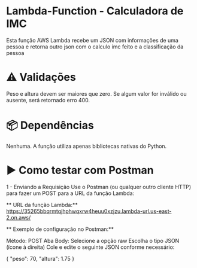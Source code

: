 # Lambda-Function - Calculadora de IMC

Esta função AWS Lambda recebe um JSON com informações de uma pessoa e retorna outro json com o calculo imc feito e a classificação da pessoa


# ⚠️ Validações
  Peso e altura devem ser maiores que zero.
  Se algum valor for inválido ou ausente, será retornado erro 400.


# 📦 Dependências
  Nenhuma. A função utiliza apenas bibliotecas nativas do Python.


# ▶️ Como testar com Postman

1 - Enviando a Requisição
  Use o Postman (ou qualquer outro cliente HTTP) para fazer um POST para a URL da função Lambda:

** URL da função Lambda:**
  https://35265bbqrmtqjhphwqxrw4heuu0xzjzu.lambda-url.us-east-2.on.aws/


** Exemplo de configuração no Postman:**

Método: POST
  Aba Body:
  Selecione a opção raw
  Escolha o tipo JSON (ícone à direita)
  Cole e edite o seguinte JSON conforme necessário:

  {
  "peso": 70,
  "altura": 1.75
  }
